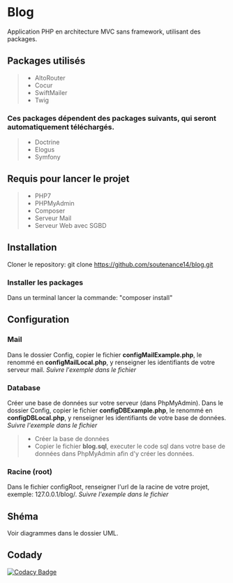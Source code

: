 # Blog
Application PHP en architecture MVC sans framework, utilisant des packages.
## Packages utilisés
> 
> - AltoRouter
> - Cocur
> - SwiftMailer
> - Twig
### Ces packages dépendent des packages suivants, qui seront automatiquement téléchargés.
> - Doctrine
> - Elogus
> - Symfony
## Requis pour lancer le projet
> - PHP7
> - PHPMyAdmin
> - Composer
> - Serveur Mail
> - Serveur Web avec SGBD
## Installation
Cloner le repository:
git clone https://github.com/soutenance14/blog.git
### Installer les packages
Dans un terminal lancer la commande:
"composer install"
## Configuration
### Mail
Dans le dossier Config, copier le fichier **configMailExample.php**, le renommé en **configMailLocal.php**, y renseigner les identifiants de votre serveur mail.
*Suivre l'exemple dans le fichier*
### Database
Créer une base de données sur votre serveur (dans PhpMyAdmin).
Dans le dossier Config, copier le fichier **configDBExample.php**, le renommé en **configDBLocal.php**, y renseigner les identifiants de votre base de données.
*Suivre l'exemple dans le fichier*
> - Créer la base de données
> - Copier le fichier **blog.sql**, executer le code sql dans votre base de données dans PhpMyAdmin afin d'y créer les données.
### Racine (root)
Dans le fichier configRoot, renseigner l'url de la racine de votre projet, exemple: 127.0.0.1/blog/.
*Suivre l'exemple dans le fichier*
## Shéma
Voir diagrammes dans le dossier UML.
## Codady
[![Codacy Badge](https://app.codacy.com/project/badge/Grade/69845bd948b64ac18695dc723c929ca4)](https://www.codacy.com/gh/soutenance14/blog/dashboard?utm_source=github.com&amp;utm_medium=referral&amp;utm_content=soutenance14/blog&amp;utm_campaign=Badge_Grade)
